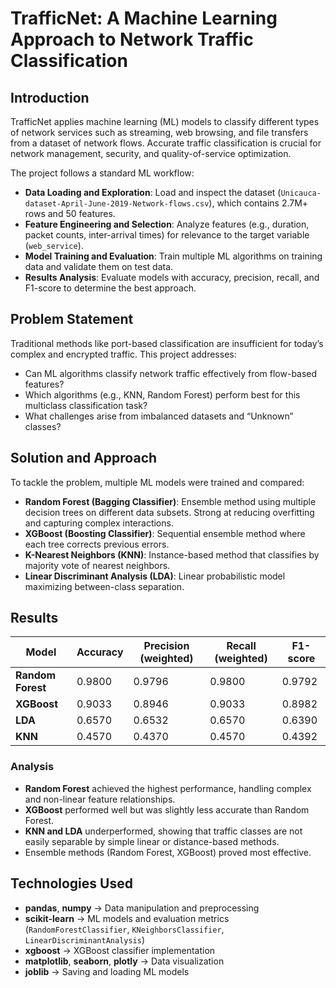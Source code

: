 # **TrafficNet: A Machine Learning Approach to Network Traffic Classification**

## **Introduction**

TrafficNet applies machine learning (ML) models to classify different types of network services such as streaming, web browsing, and file transfers from a dataset of network flows. Accurate traffic classification is crucial for network management, security, and quality-of-service optimization.

The project follows a standard ML workflow:

- **Data Loading and Exploration**: Load and inspect the dataset (`Unicauca-dataset-April-June-2019-Network-flows.csv`), which contains 2.7M+ rows and 50 features.
- **Feature Engineering and Selection**: Analyze features (e.g., duration, packet counts, inter-arrival times) for relevance to the target variable (`web_service`).
- **Model Training and Evaluation**: Train multiple ML algorithms on training data and validate them on test data.
- **Results Analysis**: Evaluate models with accuracy, precision, recall, and F1-score to determine the best approach.


## **Problem Statement**

Traditional methods like port-based classification are insufficient for today’s complex and encrypted traffic. This project addresses:

- Can ML algorithms classify network traffic effectively from flow-based features?
- Which algorithms (e.g., KNN, Random Forest) perform best for this multiclass classification task?
- What challenges arise from imbalanced datasets and “Unknown” classes?


## **Solution and Approach**

To tackle the problem, multiple ML models were trained and compared:

- **Random Forest (Bagging Classifier)**: Ensemble method using multiple decision trees on different data subsets. Strong at reducing overfitting and capturing complex interactions.
- **XGBoost (Boosting Classifier)**: Sequential ensemble method where each tree corrects previous errors.
- **K-Nearest Neighbors (KNN)**: Instance-based method that classifies by majority vote of nearest neighbors.
- **Linear Discriminant Analysis (LDA)**: Linear probabilistic model maximizing between-class separation.


## **Results**

| Model           | Accuracy | Precision (weighted) | Recall (weighted) | F1-score |
|-----------------|----------|-----------------------|-------------------|----------|
| **Random Forest** | 0.9800   | 0.9796                | 0.9800            | 0.9792   |
| **XGBoost**      | 0.9033   | 0.8946                | 0.9033            | 0.8982   |
| **LDA**          | 0.6570   | 0.6532                | 0.6570            | 0.6390   |
| **KNN**          | 0.4570   | 0.4370                | 0.4570            | 0.4392   |

### **Analysis**
- **Random Forest** achieved the highest performance, handling complex and non-linear feature relationships.
- **XGBoost** performed well but was slightly less accurate than Random Forest.
- **KNN and LDA** underperformed, showing that traffic classes are not easily separable by simple linear or distance-based methods.
- Ensemble methods (Random Forest, XGBoost) proved most effective.


## **Technologies Used**

- **pandas**, **numpy** → Data manipulation and preprocessing  
- **scikit-learn** → ML models and evaluation metrics (`RandomForestClassifier`, `KNeighborsClassifier`, `LinearDiscriminantAnalysis`)  
- **xgboost** → XGBoost classifier implementation  
- **matplotlib**, **seaborn**, **plotly** → Data visualization  
- **joblib** → Saving and loading ML models  

